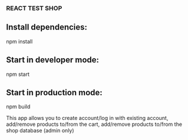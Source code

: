 ### REACT TEST SHOP

## Install dependencies:

npm install

## Start in developer mode:

npm start

## Start in production mode:

npm build

This app allows you to create account/log in with existing account, add/remove products to/from the cart, add/remove products to/from the shop database (admin only)
